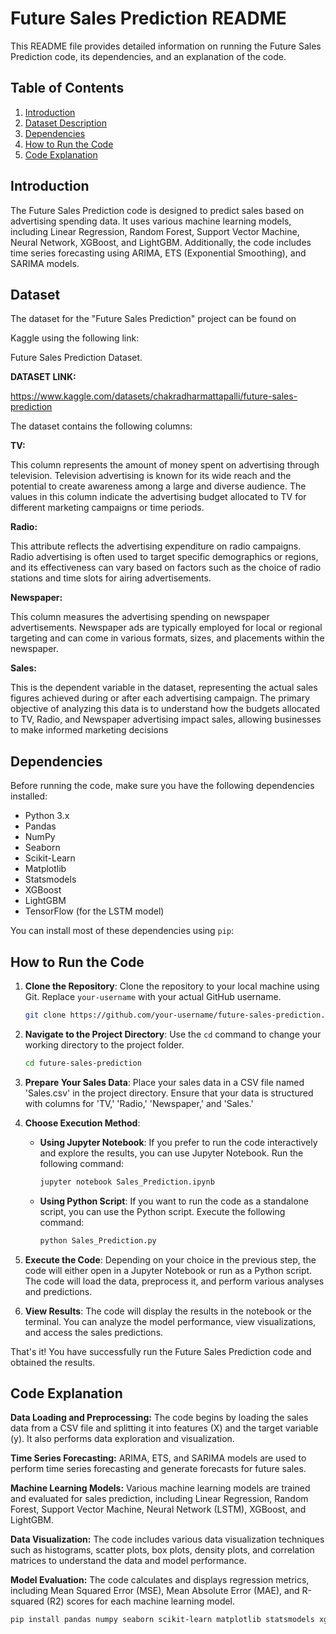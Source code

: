 # Future Sales Prediction README

This README file provides detailed information on running the Future Sales Prediction code, its dependencies, and an explanation of the code.

## Table of Contents

1. [Introduction](#introduction)
2. [Dataset Description](#dataset)
3. [Dependencies](#dependencies)
4. [How to Run the Code](#how-to-run-the-code)
5. [Code Explanation](#code-explanation)

## Introduction

The Future Sales Prediction code is designed to predict sales based on advertising spending data. It uses various machine learning models, including Linear Regression, Random Forest, Support Vector Machine, Neural Network, XGBoost, and LightGBM. Additionally, the code includes time series forecasting using ARIMA, ETS (Exponential Smoothing), and SARIMA models.

## Dataset

The dataset for the "Future Sales Prediction" project can be found on

Kaggle using the following link: 

Future Sales Prediction Dataset.

**DATASET LINK:**

https://www.kaggle.com/datasets/chakradharmattapalli/future-sales-prediction

The dataset contains the following columns:

**TV:**

This column represents the amount of money spent on advertising through
television. Television advertising is known for its wide reach and the potential to
create awareness among a large and diverse audience. The values in this column
indicate the advertising budget allocated to TV for different marketing campaigns
or time periods.

**Radio:**

This attribute reflects the advertising expenditure on radio campaigns.
Radio advertising is often used to target specific demographics or regions, and its
effectiveness can vary based on factors such as the choice of radio stations and
time slots for airing advertisements.

**Newspaper:**

This column measures the advertising spending on newspaper
advertisements. Newspaper ads are typically employed for local or regional
targeting and can come in various formats, sizes, and placements within the
newspaper.

**Sales:**

This is the dependent variable in the dataset, representing the actual sales
figures achieved during or after each advertising campaign. The primary objective
of analyzing this data is to understand how the budgets allocated to TV, Radio, and
Newspaper advertising impact sales, allowing businesses to make informed
marketing decisions

## Dependencies

Before running the code, make sure you have the following dependencies installed:

- Python 3.x
- Pandas
- NumPy
- Seaborn
- Scikit-Learn
- Matplotlib
- Statsmodels
- XGBoost
- LightGBM
- TensorFlow (for the LSTM model)

You can install most of these dependencies using `pip`:

## How to Run the Code

1. **Clone the Repository**: Clone the repository to your local machine using Git. Replace `your-username` with your actual GitHub username.

    ```bash
    git clone https://github.com/your-username/future-sales-prediction.git
    ```

2. **Navigate to the Project Directory**: Use the `cd` command to change your working directory to the project folder.

    ```bash
    cd future-sales-prediction
    ```

3. **Prepare Your Sales Data**: Place your sales data in a CSV file named 'Sales.csv' in the project directory. Ensure that your data is structured with columns for 'TV,' 'Radio,' 'Newspaper,' and 'Sales.'

4. **Choose Execution Method**:

    - **Using Jupyter Notebook**: If you prefer to run the code interactively and explore the results, you can use Jupyter Notebook. Run the following command:

        ```bash
        jupyter notebook Sales_Prediction.ipynb
        ```

    - **Using Python Script**: If you want to run the code as a standalone script, you can use the Python script. Execute the following command:

        ```bash
        python Sales_Prediction.py
        ```

5. **Execute the Code**: Depending on your choice in the previous step, the code will either open in a Jupyter Notebook or run as a Python script. The code will load the data, preprocess it, and perform various analyses and predictions.

6. **View Results**: The code will display the results in the notebook or the terminal. You can analyze the model performance, view visualizations, and access the sales predictions.

That's it! You have successfully run the Future Sales Prediction code and obtained the results.

## Code Explanation

**Data Loading and Preprocessing:**
The code begins by loading the sales data from a CSV file and splitting it into features (X) and the target variable (y). It also performs data exploration and visualization.

**Time Series Forecasting:**
 ARIMA, ETS, and SARIMA models are used to perform time series forecasting and generate forecasts for future sales.

**Machine Learning Models:**
Various machine learning models are trained and evaluated for sales prediction, including Linear Regression, Random Forest, Support Vector Machine, Neural Network (LSTM), XGBoost, and LightGBM.

**Data Visualization:**
The code includes various data visualization techniques such as histograms, scatter plots, box plots, density plots, and correlation matrices to understand the data and model performance.

**Model Evaluation:**
The code calculates and displays regression metrics, including Mean Squared Error (MSE), Mean Absolute Error (MAE), and R-squared (R2) scores for each machine learning model.

```bash
pip install pandas numpy seaborn scikit-learn matplotlib statsmodels xgboost lightgbm tensorflow

